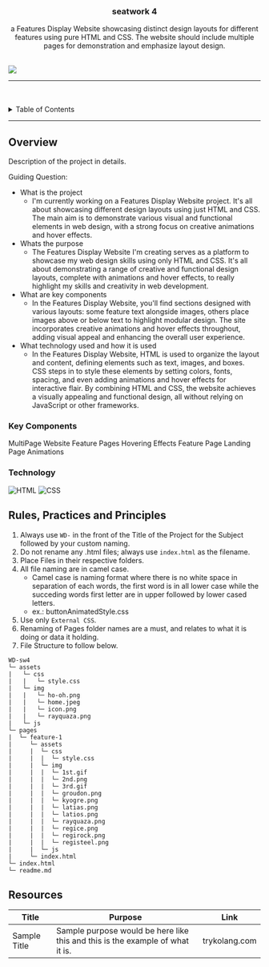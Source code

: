 <a name="readme-top">

<br/>

<br />
<div align="center">
  <a href="https://github.com/vizmarvz">
  <!-- TODO: If you want to add logo or banner you can add it here -->
  </a>
<!-- TODO: Change Title to the name of the title of your Project -->
  <h3 align="center">seatwork 4</h3>
</div>
<!-- TODO: Make a short description -->
<div align="center">
 a Features Display Website showcasing distinct design layouts for different features using pure HTML and CSS. The website should include multiple pages for demonstration and emphasize layout design.
</div>

<br />

<!-- TODO: Change the zyx-0314 into your github username  -->
<!-- TODO: Change the WD-Template-Project into the same name of your folder -->
![](https://visit-counter.vercel.app/counter.png?page=vizmarvz/WD-sw4)

---

<br />
<br />

<!-- TODO: If you want to add more layers for your readme -->
<details>
  <summary>Table of Contents</summary>
  <ol>
    <li>
      <a href="#overview">Overview</a>
      <ol>
        <li>
          <a href="#key-components">Key Components</a>
        </li>
        <li>
          <a href="#technology">Technology</a>
        </li>
      </ol>
    </li>
    <li>
      <a href="#rule,-practices-and-principles">Rules, Practices and Principles</a>
    </li>
    <li>
      <a href="#resources">Resources</a>
    </li>
  </ol>
</details>

---

## Overview

<!-- TODO: To be changed -->
<!-- The following are just sample -->
Description of the project in details.

Guiding Question:
- What is the project
  - I'm currently working on a Features Display Website project. It's all about showcasing different design layouts using just HTML and CSS. The main aim is to demonstrate various visual and functional elements in web design, with a strong focus on creative animations and hover effects.
- Whats the purpose
   - The Features Display Website I'm creating serves as a platform to showcase my web design skills using only HTML and CSS. It's all about demonstrating a range of creative and functional design layouts, complete with animations and hover effects, to really highlight my skills and creativity in web development.
- What are key components
  - In the Features Display Website, you'll find sections designed with various layouts: some feature text alongside images, others place images above or below text to highlight modular design. The site incorporates creative animations and hover effects throughout, adding visual appeal and enhancing the overall user experience.
- What technology used and how it is used
  - In the Features Display Website, HTML is used to organize the layout and content, defining elements such as text, images, and boxes. CSS steps in to style these elements by setting colors, fonts, spacing, and even adding animations and hover effects for interactive flair. By combining HTML and CSS, the website achieves a visually appealing and functional design, all without relying on JavaScript or other frameworks.

### Key Components
<!-- TODO: List of Key Components -->
<!-- The following are just sample -->
MultiPage Website
Feature Pages
Hovering Effects
Feature Page
Landing Page
Animations

### Technology
<!-- TODO: List of Technology Used -->
![HTML](https://img.shields.io/badge/HTML-E34F26?style=for-the-badge&logo=html5&logoColor=white)
![CSS](https://img.shields.io/badge/CSS-1572B6?style=for-the-badge&logo=css3&logoColor=white)

## Rules, Practices and Principles
1. Always use `WD-` in the front of the Title of the Project for the Subject followed by your custom naming.
2. Do not rename any .html files; always use `index.html` as the filename.
3. Place Files in their respective folders.
4. All file naming are in camel case.
   - Camel case is naming format where there is no white space in separation of each words, the first word is in all lower case while the succeding words first letter are in upper followed by lower cased letters.
   - ex.: buttonAnimatedStyle.css
5. Use only `External CSS`.
6. Renaming of Pages folder names are a must, and relates to what it is doing or data it holding.
7. File Structure to follow below.

```
WD-sw4
└─ assets
|   └─ css
|   |   └─ style.css
|   └─ img
|   |   └─ ho-oh.png
|   |   └─ home.jpeg
|   |   └─ icon.png
|   |   └─ rayquaza.png
|   └─ js
└─ pages
|  └─ feature-1
|     └─ assets
|     |  └─ css
|     |  |  └─ style.css
|     |  └─ img
|     |  |  └─ 1st.gif
|     |  |  └─ 2nd.png
|     |  |  └─ 3rd.gif
|     |  |  └─ groudon.png
|     |  |  └─ kyogre.png
|     |  |  └─ latias.png
|     |  |  └─ latios.png
|     |  |  └─ rayquaza.png
|     |  |  └─ regice.png
|     |  |  └─ regirock.png
|     |  |  └─ registeel.png
|     |  └─ js
|     └─ index.html
└─ index.html
└─ readme.md
```

## Resources

<!-- TODO: Add References -->
| Title | Purpose | Link |
|-|-|-|
| Sample Title | Sample purpose would be here like this and this is the example of what it is. | trykolang.com |
